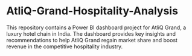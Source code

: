 # AtliQ-Grand-Hospitality-Analysis
This repository contains a Power BI dashboard project for AtliQ Grand, a luxury hotel chain in India. The dashboard provides key insights and recommendations to help AtliQ Grand regain market share and boost revenue in the competitive hospitality industry. 
